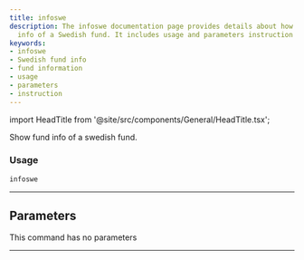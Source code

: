 ```yaml
---
title: infoswe
description: The infoswe documentation page provides details about how to show fund
  info of a Swedish fund. It includes usage and parameters instruction for infoswe.
keywords:
- infoswe
- Swedish fund info
- fund information
- usage
- parameters
- instruction
---
```


import HeadTitle from '@site/src/components/General/HeadTitle.tsx';

<HeadTitle title="funds /infoswe - Reference | OpenBB Terminal Docs" />

Show fund info of a swedish fund.

### Usage

```python
infoswe
```

---

## Parameters

This command has no parameters


---
